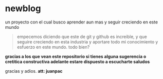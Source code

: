 # newblog
un proyecto con el cual busco aprender aun mas y seguir creciendo en este mundo
> empecemos diciendo que este de git y github es increible, y que seguire creciendo en esta industria y aportare todo mi conocimiento y esfuerzo en este mundo. 
todo bien?

**gracias a los que vean este repositorio si tienes alguna sugerencia o cretitica constructiva adelante estare dispuesto a escucharte saludos**

gracias y adios.
**att: juanpac**
